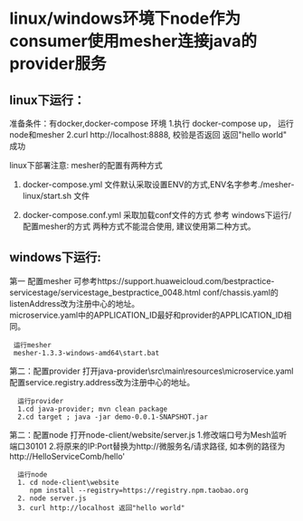 # linux/windows环境下node作为consumer使用mesher连接java的provider服务
## linux下运行：

 准备条件：有docker,docker-compose 环境
 1.执行 docker-compose up， 运行node和mesher
 2.curl http://localhost:8888, 校验是否返回 返回"hello world" 成功

linux下部署注意: mesher的配置有两种方式
 1. docker-compose.yml 文件默认采取设置ENV的方式,ENV名字参考./mesher-linux/start.sh 文件

 2. docker-compose.conf.yml 采取加载conf文件的方式
    参考 windows下运行/配置mesher的方式
两种方式不能混合使用, 建议使用第二种方式。

## windows下运行: 

第一 配置mesher
     可参考https://support.huaweicloud.com/bestpractice-servicestage/servicestage_bestpractice_0048.html
     conf/chassis.yaml的listenAddress改为注册中心的地址。   
     microservice.yaml中的APPLICATION_ID最好和provider的APPLICATION_ID相同。

     运行mesher
     mesher-1.3.3-windows-amd64\start.bat

第二：配置provider
     打开java-provider\src\main\resources\microservice.yaml
     配置service.registry.address改为注册中心的地址。  

      运行provider
      1.cd java-provider; mvn clean package
      2.cd target ; java -jar demo-0.0.1-SNAPSHOT.jar
    
第二：配置node
      打开node-client/website/server.js
      1.修改端口号为Mesh监听端口30101
      2.将原来的IP:Port替换为http://微服务名/请求路径, 如本例的路径为http://HelloServiceComb/hello'

      运行node
      1. cd node-client\website 
         npm install --registry=https://registry.npm.taobao.org
      2. node server.js
      3. curl http://localhost 返回"hello world"

